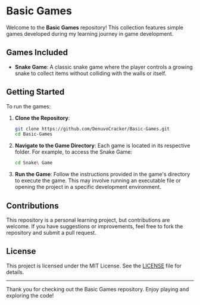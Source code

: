 # Basic Games

Welcome to the **Basic Games** repository! This collection features simple games developed during my learning journey in game development.

## Games Included

- **Snake Game**: A classic snake game where the player controls a growing snake to collect items without colliding with the walls or itself.

## Getting Started

To run the games:

1. **Clone the Repository**:
   ```bash
   git clone https://github.com/DenuvoCracker/Basic-Games.git
   cd Basic-Games
   ```

2. **Navigate to the Game Directory**:
   Each game is located in its respective folder. For example, to access the Snake Game:
   ```bash
   cd Snake\ Game
   ```

3. **Run the Game**:
   Follow the instructions provided in the game's directory to execute the game. This may involve running an executable file or opening the project in a specific development environment.

## Contributions

This repository is a personal learning project, but contributions are welcome. If you have suggestions or improvements, feel free to fork the repository and submit a pull request.

## License

This project is licensed under the MIT License. See the [LICENSE](LICENSE) file for details.

---

Thank you for checking out the Basic Games repository. Enjoy playing and exploring the code!
